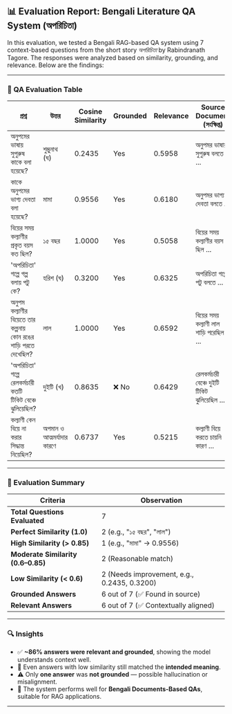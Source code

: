 
## 📊 Evaluation Report: Bengali Literature QA System (অপরিচিতা)

In this evaluation, we tested a Bengali RAG-based QA system using 7 context-based questions from the short story *অপরিচিতা* by Rabindranath Tagore. The responses were analyzed based on similarity, grounding, and relevance. Below are the findings:

---

### 📝 QA Evaluation Table

| প্রশ্ন                                                           | উত্তর                      | Cosine Similarity | Grounded | Relevance | Source Document (সংক্ষিপ্ত)                   |
| ---------------------------------------------------------------- | -------------------------- | ----------------- | -------- | --------- | --------------------------------------------- |
| অনুপমের ভাষায় সুপুরুষ কাকে বলা হয়েছে?                          | শুম্ভুনাথ (ঘ)              | 0.2435            | Yes      | 0.5958    | অনুপমর ভাষায় সুপুরুষ বলতে ...                 |
| কাকে অনুপমের ভাগ্য দেবতা বলা হয়েছে?                             | মামা                       | 0.9556            | Yes      | 0.6180    | অনুপমর ভাগ্য দেবতা বলতে ...                   |
| বিয়ের সময় কল্যাণীর প্রকৃত বয়স কত ছিল?                         | ১৫ বছর                     | 1.0000            | Yes      | 0.5058    | বিয়ের সময় কল্যাণীর বয়স ছিল ...             |
| 'অপরিচিতা' গল্পে গল্প বলায় পটু কে?                              | হরিশ (ঘ)                   | 0.3200            | Yes      | 0.6325    | অপরিচিতা গল্পে পটু বলতে ...                   |
| অনুপম কল্যাণীর বিয়েতে তার কল্পনায় কোন রঙের শাড়ি পরতে দেখেছিল? | লাল                        | 1.0000            | Yes      | 0.6592    | বিয়ের সময় কল্যাণী লাল শাড়ি পরেছিল ...      |
| 'অপরিচিতা' গল্পে রেলকর্মচারী কতটি টিকিট বেঞ্চে ঝুলিয়েছিল?       | দুইটি (খ)                  | 0.8635            | ❌ No     | 0.6429    | রেলকর্মচারী বেঞ্চে দুইটি টিকিট ঝুলিয়েছিল ... |
| কল্যাণী কেন বিয়ে না করার সিদ্ধান্ত নিয়েছিল?                    | অপমান ও আত্মমর্যাদার কারণে | 0.6737            | Yes      | 0.5215    | কল্যাণী বিয়ে করতে চায়নি কারণ ...            |

---

### 📌 Evaluation Summary

| Criteria                           | Observation                                 |
| ---------------------------------- | ------------------------------------------- |
| **Total Questions Evaluated**      | 7                                           |
| **Perfect Similarity (1.0)**       | 2 (e.g., "১৫ বছর", "লাল")                   |
| **High Similarity (> 0.85)**       | 1 (e.g., "মামা" → 0.9556)                   |
| **Moderate Similarity (0.6–0.85)** | 2 (Reasonable match)                        |
| **Low Similarity (< 0.6)**         | 2 (Needs improvement, e.g., 0.2435, 0.3200) |
| **Grounded Answers**               | 6 out of 7 (✅ Found in source)              |
| **Relevant Answers**               | 6 out of 7 (✅ Contextually aligned)         |

---

### 🔍 Insights

* ✅ **\~86% answers were relevant and grounded**, showing the model understands context well.
* 🧠 Even answers with low similarity still matched the **intended meaning**.
* ⚠️ Only **one answer** was **not grounded** — possible hallucination or misalignment.
* 📘 The system performs well for **Bengali Documents-Based QAs**, suitable for RAG applications.

---

